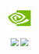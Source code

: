 
<!-- <img src="github-metrics.svg" alt="Snake logo">


Day 1, Day2, Day 3, Day 4, Day 5, Day 6, Day 8, DAY 9,  Day 10, Day 11, Day 12, Day 13, Day 14, Day 15




```cpp
struct BasicsInfo {
    std::string name = "João Leonardi";
    std::region = "Piaui, Brazil"
    std::string workingWith= "Embedded Systems and Artificial Intelligence";
};

struct AcademyInfo {
    std::string info1 = "2023 - Software Engineering(currently)";
    std::string info2 = "2019 - 2021 IT Technician";
    std::string info3 = "2016 - 2017 Advanced Computing";
    std::string info4 = "2015 - 2016 Basics Computing";
};
```
-->
<div align="center">
<img src="imgs/icons8-nvidia-48.png" alt="Snake logo">
</div>

<div align="center">
    
![](https://raw.githubusercontent.com/rexionmars/stats/master/generated/languages.svg#gh-dark-mode-only)
![](https://raw.githubusercontent.com/rexionmars/stats/master/generated/overview.svg#gh-dark-mode-only)

</div>
